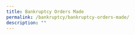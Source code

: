 ```yaml
---
title: Bankruptcy Orders Made
permalink: /bankruptcy/bankruptcy-orders-made/
description: ""
---
```

